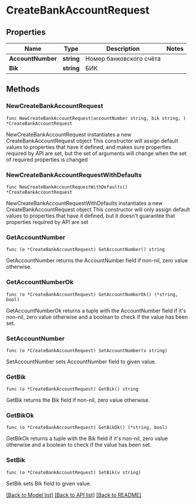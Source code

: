 # CreateBankAccountRequest

## Properties

Name | Type | Description | Notes
------------ | ------------- | ------------- | -------------
**AccountNumber** | **string** | Номер банковского счёта | 
**Bik** | **string** | БИК | 

## Methods

### NewCreateBankAccountRequest

`func NewCreateBankAccountRequest(accountNumber string, bik string, ) *CreateBankAccountRequest`

NewCreateBankAccountRequest instantiates a new CreateBankAccountRequest object
This constructor will assign default values to properties that have it defined,
and makes sure properties required by API are set, but the set of arguments
will change when the set of required properties is changed

### NewCreateBankAccountRequestWithDefaults

`func NewCreateBankAccountRequestWithDefaults() *CreateBankAccountRequest`

NewCreateBankAccountRequestWithDefaults instantiates a new CreateBankAccountRequest object
This constructor will only assign default values to properties that have it defined,
but it doesn't guarantee that properties required by API are set

### GetAccountNumber

`func (o *CreateBankAccountRequest) GetAccountNumber() string`

GetAccountNumber returns the AccountNumber field if non-nil, zero value otherwise.

### GetAccountNumberOk

`func (o *CreateBankAccountRequest) GetAccountNumberOk() (*string, bool)`

GetAccountNumberOk returns a tuple with the AccountNumber field if it's non-nil, zero value otherwise
and a boolean to check if the value has been set.

### SetAccountNumber

`func (o *CreateBankAccountRequest) SetAccountNumber(v string)`

SetAccountNumber sets AccountNumber field to given value.


### GetBik

`func (o *CreateBankAccountRequest) GetBik() string`

GetBik returns the Bik field if non-nil, zero value otherwise.

### GetBikOk

`func (o *CreateBankAccountRequest) GetBikOk() (*string, bool)`

GetBikOk returns a tuple with the Bik field if it's non-nil, zero value otherwise
and a boolean to check if the value has been set.

### SetBik

`func (o *CreateBankAccountRequest) SetBik(v string)`

SetBik sets Bik field to given value.



[[Back to Model list]](../README.md#documentation-for-models) [[Back to API list]](../README.md#documentation-for-api-endpoints) [[Back to README]](../README.md)


